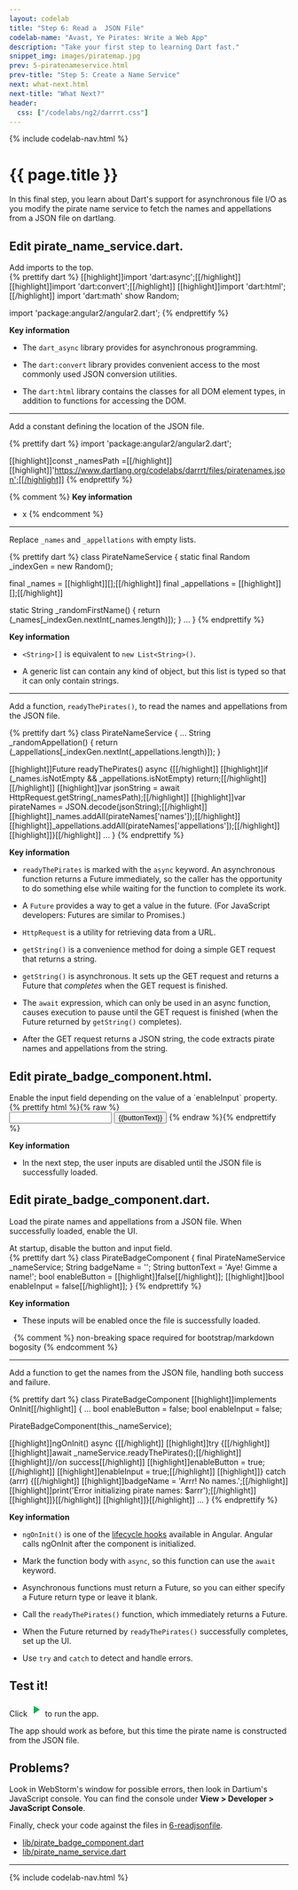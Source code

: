 ```yaml
---
layout: codelab
title: "Step 6: Read a  JSON File"
codelab-name: "Avast, Ye Pirates: Write a Web App"
description: "Take your first step to learning Dart fast."
snippet_img: images/piratemap.jpg
prev: 5-piratenameservice.html
prev-title: "Step 5: Create a Name Service"
next: what-next.html
next-title: "What Next?"
header:
  css: ["/codelabs/ng2/darrrt.css"]
---
```


{% include codelab-nav.html %}

# {{ page.title }}

In this final step, you learn about Dart's support for
asynchronous file I/O as you modify the pirate name service
to fetch the names and appellations from a JSON file on dartlang.

## <i class="fa fa-anchor"> </i> Edit pirate_name_service.dart.

<div class="trydart-step-details" markdown="1">
Add imports to the top.
</div>

<div class="row"> <div class="col-md-7" markdown="1">

<div class="trydart-step-details" markdown="1">
{% prettify dart %}
[[highlight]]import 'dart:async';[[/highlight]]
[[highlight]]import 'dart:convert';[[/highlight]]
[[highlight]]import 'dart:html';[[/highlight]]
import 'dart:math' show Random;

import 'package:angular2/angular2.dart';
{% endprettify %}
</div>

</div> <div class="col-md-5" markdown="1">

<i class="fa fa-key key-header"> </i> <strong> Key information </strong>

* The `dart_async` library provides for asynchronous programming.

* The `dart:convert` library provides convenient access to the most
  commonly used JSON conversion utilities.

* The `dart:html` library contains the classes for all DOM element
  types, in addition to functions for accessing the DOM.

</div></div>

<div class="trydart-step-details" markdown="1">

<hr>

Add a constant defining the location of the JSON file.
</div>

<div class="row"> <div class="col-md-7" markdown="1">

<div class="trydart-step-details" markdown="1">
{% prettify dart %}
import 'package:angular2/angular2.dart';

[[highlight]]const _namesPath =[[/highlight]]
    [[highlight]]'https://www.dartlang.org/codelabs/darrrt/files/piratenames.json';[[/highlight]]
{% endprettify %}
</div>

</div> <div class="col-md-5" markdown="1">

{% comment %}
<i class="fa fa-key key-header"> </i> <strong> Key information </strong>

* x
{% endcomment %}

</div></div>

<div class="trydart-step-details" markdown="1">

<hr>

Replace `_names` and `_appellations` with empty lists.
</div>

<div class="row"> <div class="col-md-7" markdown="1">

<div class="trydart-step-details" markdown="1">
{% prettify dart %}
class PirateNameService {
  static final Random _indexGen = new Random();

  final _names = [[highlight]]<String>[];[[/highlight]]
  final _appellations = [[highlight]]<String>[];[[/highlight]]

  static String _randomFirstName() {
    return (_names[_indexGen.nextInt(_names.length)]);
  }
  ...
}
{% endprettify %}
</div>

</div> <div class="col-md-5" markdown="1">

<i class="fa fa-key key-header"> </i> <strong> Key information </strong>

* `<String>[]` is equivalent to `new List<String>()`.

* A generic list can contain any kind of object, but this list is
  typed so that it can only contain strings.

</div></div>

<div class="trydart-step-details" markdown="1">

<hr>

Add a function, `readyThePirates()`,
to read the names and appellations from the JSON file.
</div>

<div class="row"> <div class="col-md-7" markdown="1">

<div class="trydart-step-details" markdown="1">
{% prettify dart %}
class PirateNameService {
  ...
  String _randomAppellation() {
    return (_appellations[_indexGen.nextInt(_appellations.length)]);
  }

  [[highlight]]Future readyThePirates() async {[[/highlight]]
    [[highlight]]if (_names.isNotEmpty && _appellations.isNotEmpty) return;[[/highlight]]
[[/highlight]]
    [[highlight]]var jsonString = await HttpRequest.getString(_namesPath);[[/highlight]]
    [[highlight]]var pirateNames = JSON.decode(jsonString);[[/highlight]]
    [[highlight]]_names.addAll(pirateNames['names']);[[/highlight]]
    [[highlight]]_appellations.addAll(pirateNames['appellations']);[[/highlight]]
  [[highlight]]}[[/highlight]]
  ...
}
{% endprettify %}
</div>

</div> <div class="col-md-5" markdown="1">

<i class="fa fa-key key-header"> </i> <strong> Key information </strong>

* `readyThePirates` is marked with the `async` keyword.
  An asynchronous function returns a Future immediately,
  so the caller has the opportunity to do something else while
  waiting for the function to complete its work.

* A `Future` provides a way to get a value in the future.
  (For JavaScript developers: Futures are similar to Promises.)

* `HttpRequest` is a utility for retrieving data from a URL.

* `getString()` is a convenience method for doing a simple GET
  request that returns a string.

* `getString()` is asynchronous. It sets up the GET request
  and returns a Future that _completes_ when the GET request
  is finished.

* The `await` expression, which can only be used in an async function,
  causes execution to pause until the GET request is finished
  (when the Future returned by `getString()` completes).

* After the GET request returns a JSON string, the code extracts
  pirate names and appellations from the string.

</div></div>

## <i class="fa fa-anchor"> </i> Edit pirate_badge_component.html.

<div class="trydart-step-details" markdown="1">
Enable the input field depending on the value of a
`enableInput` property.
</div>

<div class="row"> <div class="col-md-7" markdown="1">

<div class="trydart-step-details" markdown="1">
{% prettify html %}{% raw %}
<div class="widgets">
  <input [[highlight]][disabled]="!enableInput"[[/highlight]] (input)="updateBadge($event.target.value)"
         type="text" maxlength="15">
  <button [disabled]="!enableButton" (click)="generateBadge()">
    {{buttonText}}
  </button>
{% endraw %}{% endprettify %}
</div>

</div> <div class="col-md-5" markdown="1">

<i class="fa fa-key key-header"> </i> <strong> Key information </strong>

* In the next step, the user inputs are disabled until the JSON file
  is successfully loaded.

</div></div>

## <i class="fa fa-anchor"> </i> Edit pirate_badge_component.dart.

Load the pirate names and appellations from a JSON file.
When successfully loaded, enable the UI.

<div class="trydart-step-details" markdown="1">
At startup, disable the button and input field.
</div>

<div class="row"> <div class="col-md-7" markdown="1">

<div class="trydart-step-details" markdown="1">
{% prettify dart %}
class PirateBadgeComponent {
  final PirateNameService _nameService;
  String badgeName = '';
  String buttonText = 'Aye! Gimme a name!';
  bool enableButton = [[highlight]]false[[/highlight]];
  [[highlight]]bool enableInput = false[[/highlight]];
}
{% endprettify %}
</div>

</div> <div class="col-md-5" markdown="1">

<i class="fa fa-key key-header"> </i> <strong> Key information </strong>

* These inputs will be enabled once the file is successfully loaded.

&nbsp; {% comment %} non-breaking space required for bootstrap/markdown bogosity {% endcomment %}
</div></div>

<div class="trydart-step-details" markdown="1">

<hr>

Add a function to get the names from the JSON file,
handling both success and failure.
</div>

<div class="row"> <div class="col-md-7" markdown="1">

<div class="trydart-step-details" markdown="1">
{% prettify dart %}
class PirateBadgeComponent [[highlight]]implements OnInit[[/highlight]] {
  ...
  bool enableButton = false;
  bool enableInput = false;

  PirateBadgeComponent(this._nameService);

  [[highlight]]ngOnInit() async {[[/highlight]]
    [[highlight]]try {[[/highlight]]
      [[highlight]]await _nameService.readyThePirates();[[/highlight]]
      [[highlight]]//on success[[/highlight]]
      [[highlight]]enableButton = true;[[/highlight]]
      [[highlight]]enableInput = true;[[/highlight]]
    [[highlight]]} catch (arrr) {[[/highlight]]
      [[highlight]]badgeName = 'Arrr! No names.';[[/highlight]]
      [[highlight]]print('Error initializing pirate names: $arrr');[[/highlight]]
    [[highlight]]}[[/highlight]]
  [[highlight]]}[[/highlight]]
  ...
}
{% endprettify %}
</div>

</div> <div class="col-md-5" markdown="1">

<i class="fa fa-key key-header"> </i> <strong> Key information </strong>

* `ngOnInit()` is one of the
  [lifecycle hooks](https://angular.io/docs/ts/latest/guide/lifecycle-hooks.html)
  available in Angular. Angular calls ngOnInit after the component
  is initialized.

* Mark the function body with `async`, so this function can use
  the `await` keyword.

* Asynchronous functions must return a Future, so you can either
  specify a Future return type or leave it blank.

* Call the `readyThePirates()` function, which immediately returns
  a Future.

* When the Future returned by `readyThePirates()` successfully completes,
  set up the UI.

* Use `try` and `catch` to detect and handle errors.

</div></div>

## <i class="fa fa-anchor"> </i> Test it!

<div class="trydart-step-details" markdown="1">

Click <img src="images/run.png" alt="the green arrow"> to run the app.

The app should work as before, but this time the pirate name is
constructed from the JSON file.
</div>

## Problems?

Look in WebStorm's window for possible errors, then look
in Dartium's JavaScript console. You can find the console under
**View > Developer > JavaScript Console**.

Finally, check your code against the files in
[6-readjsonfile](https://github.com/dart-lang/one-hour-codelab/tree/ng2/ng2/6-readjsonfile).

* [lib/pirate_badge_component.dart](https://raw.githubusercontent.com/dart-lang/one-hour-codelab/ng2/ng2/6-readjsonfile/lib/pirate_badge_component.dart)
* [lib/pirate_name_service.dart](https://raw.githubusercontent.com/dart-lang/one-hour-codelab/ng2/ng2/6-readjsonfile/lib/pirate_name_service.dart)

<hr>

{% include codelab-nav.html %}
